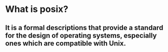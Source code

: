 # What is posix?

## It is a formal descriptions that provide a standard for the design of operating systems, especially ones which are compatible with Unix. 